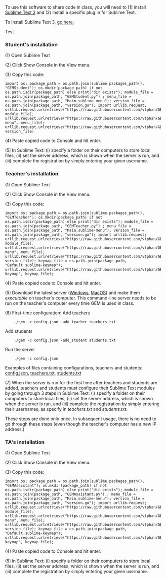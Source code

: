 To use this software to share code in class, you will need to (1) install [Sublime Text 3](https://www.sublimetext.com/3) and (2) install a specific plug in for Sublime Text.

To install Sublime Text 3, [go here.](https://www.sublimetext.com/3)

Test.

### Student's installation

(1) Open Sublime Text

(2) Click Show Console in the View menu.

(3) Copy this code:
```
import os; package_path = os.path.join(sublime.packages_path(), "GEMStudent"); os.mkdir(package_path) if not os.path.isdir(package_path) else print("dir exists"); module_file = os.path.join(package_path, "GEMStudent.py") ; menu_file = os.path.join(package_path, "Main.sublime-menu"); version_file = os.path.join(package_path, "version.go"); import urllib.request; urllib.request.urlretrieve("https://raw.githubusercontent.com/vtphan/GEM/master/src/GEMStudent/GEMStudent.py", module_file); urllib.request.urlretrieve("https://raw.githubusercontent.com/vtphan/GEM/master/src/GEMStudent/Main.sublime-menu", menu_file); urllib.request.urlretrieve("https://raw.githubusercontent.com/vtphan/GEM/master/src/version.go", version_file)
```

(4) Paste copied code to Console and hit enter.

(5) In Sublime Text: (i) specify a folder on their computers to store local files, (ii) set the server address, which is shown when the server is run, and (iii) complete the registration by simply entering your given username.


### Teacher's installation

(1) Open Sublime Text

(2) Click Show Console in the View menu.

(3) Copy this code:
```
import os; package_path = os.path.join(sublime.packages_path(), "GEMTeacher"); os.mkdir(package_path) if not os.path.isdir(package_path) else print("dir exists"); module_file = os.path.join(package_path, "GEMTeacher.py") ; menu_file = os.path.join(package_path, "Main.sublime-menu"); version_file = os.path.join(package_path, "version.go"); import urllib.request; urllib.request.urlretrieve("https://raw.githubusercontent.com/vtphan/GEM/master/src/GEMTeacher/GEMTeacher.py", module_file); urllib.request.urlretrieve("https://raw.githubusercontent.com/vtphan/GEM/master/src/GEMTeacher/Main.sublime-menu", menu_file); urllib.request.urlretrieve("https://raw.githubusercontent.com/vtphan/GEM/master/src/version.go", version_file); keymap_file = os.path.join(package_path, "Default.sublime-keymap"); urllib.request.urlretrieve("https://raw.githubusercontent.com/vtphan/GEM/master/src/GEMTeacher/Default.sublime-keymap", keymap_file); 
```
(4) Paste copied code to Console and hit enter.

(5) Download the latest server ([Windows](https://www.dropbox.com/s/eehyziwakoj5ugf/gem_0.93.exe?dl=0), [MacOS](https://www.dropbox.com/s/rwg614s92531tsm/gem_0.93?dl=0)) and make them *executable* on teacher's computer.  This command-line server needs to be run on the teacher's computer every time GEM is used in class.

(6) First-time configuration:
Add teachers
```
    ./gem -c config.json -add_teacher teachers.txt
```

Add students
```
    ./gem -c config.json -add_student students.txt
```

Run the server
```
    ./gem -c config.json
```

Examples of files containing configurations, teachers and students: [config.json](Examples/gem_config.json), 
[teachers.txt](Examples/teachers.txt), [students.txt](Examples/students.txt)

(7) When the server is run for the first time after teachers and students are added, teachers and students must configure their Sublime Text modules by going through 3 steps in Sublime Text: (i) specify a folder on their computers to store local files, (ii) set the server address, which is shown when the server is run, and (iii) complete the registration by simply entering their usernames, as specify in *teachers.txt* and *students.txt*.

These steps are done only once.  In subsequent usage, there is no need to go through these steps (even though the teacher's computer has a new IP address.)

### TA's installation

(1) Open Sublime Text

(2) Click Show Console in the View menu.

(3) Copy this code:
```
import os; package_path = os.path.join(sublime.packages_path(), "GEMAssistant"); os.mkdir(package_path) if not os.path.isdir(package_path) else print("dir exists"); module_file = os.path.join(package_path, "GEMAssistant.py") ; menu_file = os.path.join(package_path, "Main.sublime-menu"); version_file = os.path.join(package_path, "version.go"); import urllib.request; urllib.request.urlretrieve("https://raw.githubusercontent.com/vtphan/GEM/master/src/GEMAssistant/GEMAssistant.py", module_file); urllib.request.urlretrieve("https://raw.githubusercontent.com/vtphan/GEM/master/src/GEMAssistant/Main.sublime-menu", menu_file); urllib.request.urlretrieve("https://raw.githubusercontent.com/vtphan/GEM/master/src/version.go", version_file); keymap_file = os.path.join(package_path, "Default.sublime-keymap"); urllib.request.urlretrieve("https://raw.githubusercontent.com/vtphan/GEM/master/src/GEMAssistant/Default.sublime-keymap", keymap_file); 

```

(4) Paste copied code to Console and hit enter.

(5) in Sublime Text: (i) specify a folder on their computers to store local files, (ii) set the server address, which is shown when the server is run, and (iii) complete the registration by simply entering your given username.


